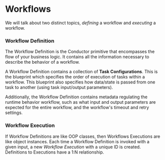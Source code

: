 # Workflows 
We will talk about two distinct topics, *defining* a workflow and *executing* a workflow.

### Workflow Definition
The Workflow Definition is the Conductor primitive that encompasses the flow of your business logic. It contains all the information necessary to describe the behavior of a workflow.

A Workflow Definition contains a collection of **Task Configurations**. This is the blueprint which specifies the order of execution of
tasks within a workflow. This blueprint also specifies how data/state is passed from one task to another (using task input/output parameters).

Additionally, the Workflow Definition contains metadata regulating the runtime behavior workflow, such as what input and output parameters are expected for the entire workflow, and the workflow's timeout and retry settings.

### Workflow Execution
If Workflow Definitions are like OOP classes, then Workflows Executions are like object instances. Each time a Workflow Definition is invoked with a given input, a new *Workflow Execution* with a unique ID is created. Definitions to Executions have a 1:N relationship.
